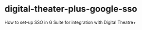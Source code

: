 # digital-theater-plus-google-sso
How to set-up SSO in G Suite for integration with Digital Theatre+
